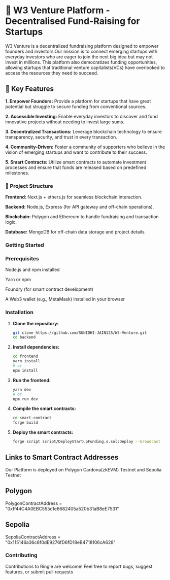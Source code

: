 # 🚀  W3 Venture Platform - Decentralised Fund-Raising for Startups

W3 Venture is a decentralized fundraising platform designed to empower founders and investors.Our mission is to connect emerging startups with everyday investors who are eager to join the next big idea but may not invest in millions.
This platform also democratizes funding opportunities, allowing startups that traditional venture capitalists(VCs) have overlooked to access the resources they need to succeed.

## 🌟 Key Features

**1. Empower Founders:**
Provide a platform for startups that have great potential but struggle to secure funding from conventional sources.

**2. Accessible Investing:**
Enable everyday investors to discover and fund innovative projects without needing to invest large sums.

**3. Decentralized Transactions:**
Leverage blockchain technology to ensure transparency, security, and trust in every transaction.

**4. Community-Driven:**
Foster a community of supporters who believe in the vision of emerging startups and want to contribute to their success.

**5. Smart Contracts:**
 Utilize smart contracts to automate investment processes and ensure that funds are released based on predefined milestones.


### 📂 Project Structure

**Frontend:**  Next.js + ethers.js for seamless blockchain interaction.

**Backend:** Node.js, Express (for API gateway and off-chain operations).

**Blockchain:** Polygon and Ethereum to handle fundraising and transaction logic.

**Database:** MongoDB for off-chain data storage and project details.


### Getting Started

### Prerequisites
Node.js and npm installed

Yarn or npm

Foundry (for smart contract development)

A Web3 wallet (e.g., MetaMask) installed in your browser

### Installation


1. **Clone the repository:**
   ```bash
   git clone https://github.com/SUNIDHI-JAIN125/W3-Venture.git
   cd backend
   ```

2. **Install dependencies:**
   ```bash
   cd frontend
   yarn install
   # or
   npm install
   ```

3. **Run the frontend:**
    ```bash
    yarn dev
    # or
    npm run dev
    ```
   

4. **Compile the smart contracts:**
    ```bash
    cd smart-contract
    forge build
    ```
  

5. **Deploy the smart contracts:**
    ```bash
    forge script script/DeployStartupFunding.s.sol:Deploy --broadcast
     ```


## Links to Smart Contract Addresses

Our Platform is deployed on Polygon Cardona(zkEVM) Testnet and Sepolia Testnet

## Polygon 

PolygonContractAddress = "0xff44C4A0EBC555c1e6682405a520b31aB8eE7531"

## Sepolia

SepoliaContractAddress = "0x115146a36c6f0dE9276fD6fD18eB4718106cA628"


### Contributing
Contributions to Ringle are welcome! Feel free to report bugs, suggest features, or submit pull requests
  
 

